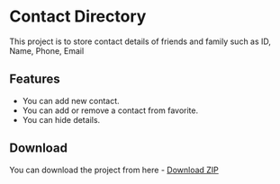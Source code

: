 # Contact Directory
This project is to store contact details of friends and family such as ID, Name, Phone, Email

## Features
- You can add new contact.
- You can add or remove a contact from favorite.
- You can hide details.

## Download
You can download the project from here - [Download ZIP](/public/Contact-Directory.zip)